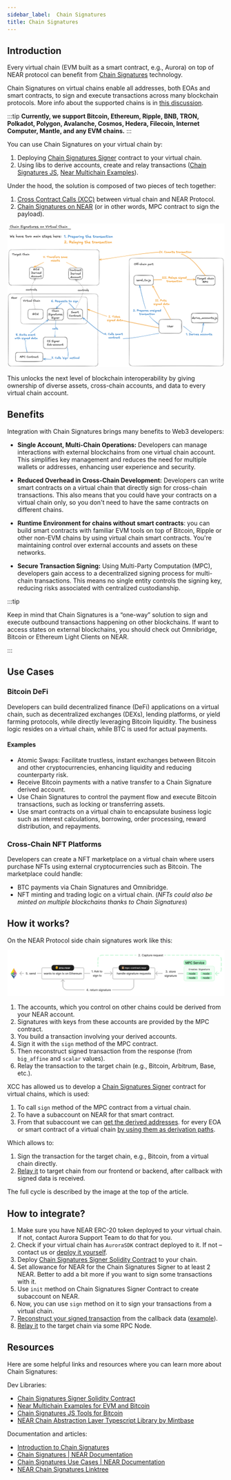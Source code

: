 ```yaml
---
sidebar_label: 	Chain Signatures
title: Chain Signatures
---
```


## Introduction

Every virtual chain (EVM built as a smart contract, e.g., Aurora) on top of NEAR protocol can benefit from [Chain Signatures](https://linktr.ee/chainsignatures) technology.

Chain Signatures on virtual chains enable all addresses, both EOAs and smart contracts, to sign and execute transactions across many blockchain protocols. More info about the supported chains is in [this discussion](https://github.com/near/NEPs/issues/503#issuecomment-1713734171).

:::tip
**Currently, we support Bitcoin, Ethereum, Ripple, BNB, TRON, Polkadot, Polygon, Avalanche, Cosmos, Hedera, Filecoin, Internet Computer, Mantle, and any EVM chains.**
:::

You can use Chain Signatures on your virtual chain by:

1. Deploying [Chain Signatures Signer](https://github.com/aurora-is-near/chain-signatures-signer) contract to your virtual chain.
2. Using libs to derive accounts, create and relay transactions ([Chain Signatures JS](https://github.com/aurora-is-near/chain-signatures-js/), [Near Multichain Examples](https://github.com/near-examples/near-multichain/tree/main)).

Under the hood, the solution is composed of two pieces of tech together:

1. [Cross Contract Calls (XCC)](xcc/aurora-to-near/introduction) between virtual chain and NEAR Protocol.
2. [Chain Signatures on NEAR](https://linktr.ee/chainsignatures) (or in other words, MPC contract to sign the payload).

![chain-signatures-virtual-chain](/img/chain-sigs-vchain.png)

This unlocks the next level of blockchain interoperability by giving ownership of diverse assets, cross-chain accounts, and data to every virtual chain account.

## Benefits

Integration with Chain Signatures brings many benefits to Web3 developers:

- **Single Account, Multi-Chain Operations:** Developers can manage interactions with external blockchains from one virtual chain account. This simplifies key management and reduces the need for multiple wallets or addresses, enhancing user experience and security.

- **Reduced Overhead in Cross-Chain Development:**  Developers can write smart contracts on a virtual chain that directly sign for cross-chain transactions. This also means that you could have your contracts on a virtual chain only, so you don't need to have the same contracts on different chains.

- **Runtime Environment for chains without smart contracts**: you can build smart contracts with familiar EVM tools on top of Bitcoin, Ripple or other non-EVM chains by using virtual chain smart contracts. You're maintaining control over external accounts and assets on these networks.

- **Secure Transaction Signing:** Using Multi-Party Computation (MPC), developers gain access to a decentralized signing process for multi-chain transactions. This means no single entity controls the signing key, reducing risks associated with centralized custodianship.

:::tip

Keep in mind that Chain Signatures is a “one-way” solution to sign and execute outbound transactions happening on other blockchains.
If want to access states on external blockchains, you should check out Omnibridge, Bitcoin or Ethereum Light Clients on NEAR.

:::

## Use Cases

### Bitcoin DeFi

Developers can build decentralized finance (DeFi) applications on a virtual chain, such as decentralized exchanges (DEXs), lending platforms, or yield farming protocols, while directly leveraging Bitcoin liquidity. The business logic resides on a virtual chain, while BTC is used for actual payments.

#### Examples

- Atomic Swaps: Facilitate trustless, instant exchanges between Bitcoin and other cryptocurrencies, enhancing liquidity and reducing counterparty risk.
- Receive Bitcoin payments with a native transfer to a Chain Signature derived account.
- Use Chain Signatures to control the payment flow and execute Bitcoin transactions, such as locking or transferring assets.
- Use smart contracts on a virtual chain to encapsulate business logic such as interest calculations, borrowing, order processing, reward distribution, and repayments.

### Cross-Chain NFT Platforms

Developers can create a NFT marketplace on a virtual chain where users purchase NFTs using external cryptocurrencies such as Bitcoin. The marketplace could handle:

- BTC payments via Chain Signatures and Omnibridge.
- NFT minting and trading logic on a virtual chain. (_NFTs could also be minted on multiple blockchains thanks to Chain Signatures_)

## How it works?

On the NEAR Protocol side chain signatures work like this:

![chain-signatures](/img/chain-sigs-near.png)

1. The accounts, which you control on other chains could be derived from your NEAR account.
2. Signatures with keys from these accounts are provided by the MPC contract.
3. You build a transaction involving your derived accounts.
4. Sign it with the `sign` method of the MPC contract.
5. Then reconstruct signed transaction from the response (from `big_affine` and `scalar` values).
6. Relay the transaction to the target chain (e.g., Bitcoin, Arbitrum, Base, etc.).

XCC has allowed us to develop a [Chain Signatures Signer](https://github.com/aurora-is-near/chain-signatures-signer/) contract for virtual chains, which is used:

1. To call `sign` method of the MPC contract from a virtual chain.
2. To have a subaccount on NEAR for that smart contract.
3. From that subaccount we can [get the derived addresses](https://github.com/aurora-is-near/chain-signatures-js/tree/main?tab=readme-ov-file#deriving-your-addresses-on-bitcoin).
 for every EOA or smart contract of a virtual chain [by using them as derivation paths](https://github.com/aurora-is-near/chain-signatures-signer/blob/main/src/ChainSignaturesSigner.sol#L66).

Which allows to:

1. Sign the transaction for the target chain, e.g., Bitcoin, from a virtual chain directly.
2. [Relay it](https://docs.near.org/build/chain-abstraction/chain-signatures#5-relaying-the-signature) to target chain from our frontend or backend, after callback with signed data is received.

The full cycle is described by the image at the top of the article.

## How to integrate?

1. Make sure you have NEAR ERC-20 token deployed to your virtual chain. If not, contact Aurora Support Team to do that for you.
2. Check if your virtual chain has `AuroraSDK` contract deployed to it. If not – contact us or [deploy it yourself](https://github.com/aurora-is-near/aurora-contracts-sdk/tree/main/aurora-solidity-sdk).
3. Deploy [Chain Signatures Signer Solidity Contract](https://github.com/aurora-is-near/chain-signatures-signer) to your chain.
4. Set allowance for NEAR for the Chain Signatures Signer to at least 2 NEAR. Better to add a bit more if you want to sign some transactions with it.
5. Use `init` method on Chain Signatures Signer Contract to create subaccount on NEAR.
6. Now, you can use `sign` method on it to sign your transactions from a virtual chain.
7. [Reconstruct your signed transaction](https://docs.near.org/build/chain-abstraction/chain-signatures#4-reconstructing-the-signature) from the callback data ([example](https://explorer.mainnet.aurora.dev/tx/0x7231f39351187d2e694b82a0f3b57a70eabaddf5534152d4d6b3ee77ebd271ec?tab=logs)).
8. [Relay it](https://docs.near.org/build/chain-abstraction/chain-signatures#5-relaying-the-signature) to the target chain via some RPC Node.

## Resources

Here are some helpful links and resources where you can learn more about Chain Signatures:

Dev Libraries:

- [Chain Signatures Signer Solidity Contract](https://github.com/aurora-is-near/chain-signatures-signer)
- [Near Multichain Examples for EVM and Bitcoin](https://github.com/near-examples/near-multichain/tree/main)
- [Chain Signatures JS Tools for Bitcoin](https://github.com/aurora-is-near/chain-signatures-js/)
- [NEAR Chain Abstraction Layer Typescript Library by Mintbase](https://github.com/BitteProtocol/near-ca)

Documentation and articles:

- [Introduction to Chain Signatures](https://medium.com/nearprotocol/a-first-look-at-chain-signatures-cross-chain-without-bridges-81c8421d153c)
- [Chain Signatures | NEAR Documentation](https://docs.near.org/concepts/abstraction/chain-signatures)
- [Chain Signatures Use Cases | NEAR Documentation](https://docs.near.org/blog/chain-signatures-use-cases)
- [NEAR Chain Signatures Linktree](https://linktr.ee/chainsignatures)
